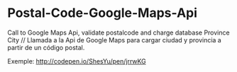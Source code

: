 # Postal-Code-Google-Maps-Api

Call to Google Maps Api, validate postalcode and charge database Province City // Llamada a la Api de Google Maps para cargar ciudad y provincia a partir de un código postal.

Exemple: http://codepen.io/ShesYu/pen/jrrwKG


